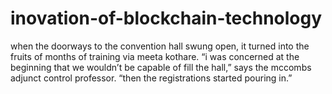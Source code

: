 # inovation-of-blockchain-technology
when the doorways to the convention hall swung open, it turned into the fruits of months of training via meeta kothare. “i was concerned at the beginning that we wouldn’t be capable of fill the hall,” says the mccombs adjunct control professor. “then the registrations started pouring in.”
